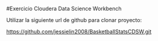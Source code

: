 #Exercicio Cloudera Data Science Workbench

Utilizar la siguiente url de github para clonar proyecto:

https://github.com/jessielin2008/BasketballStatsCDSW.git
